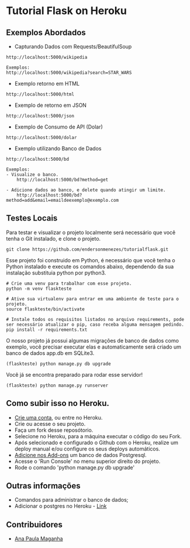 # Tutorial Flask on Heroku

## Exemplos Abordados

- Capturando Dados com Requests/BeautifulSoup
```
http://localhost:5000/wikipedia

Exemplos:
http://localhost:5000/wikipedia?search=STAR_WARS
```
    
- Exemplo retorno em HTML
``` 
http://localhost:5000/html
```
- Exemplo de retorno em JSON
``` 
http://localhost:5000/json
```
- Exemplo de Consumo de API (Dolar)
``` 
http://localhost:5000/dolar
```
- Exemplo utilizando Banco de Dados
``` 
http://localhost:5000/bd

Exemplos:
- Visualize o banco.
    http://localhost:5000/bd?method=get

- Adicione dados ao banco, e delete quando atingir um limite.
    http://localhost:5000/bd?method=add&email=emaildeexemplo@exemplo.com
```

## Testes Locais

Para testar e visualizar o projeto localmente será necessário que você tenha o Git instalado, e clone o projeto.
```
git clone https://github.com/endersonmenezes/tutorialflask.git
```
Esse projeto foi construido em Python, é necessário que você tenha o Python instalado e execute os comandos abaixo, dependendo da sua instalação substituia python por python3.
```shell
# Crie uma venv para trabalhar com esse projeto.
python -m venv flaskteste

# Ative sua virtualenv para entrar em uma ambiente de teste para o projeto.
source flaskteste/bin/activate

# Instale todos os requisitos listados no arquivo requirements, pode ser necessário atualizar o pip, caso receba alguma mensagem pedindo.
pip install -r requirements.txt
```
O nosso projeto já possui algumas migrações de banco de dados como exemplo, você precisar executar elas e automaticamente será criado um banco de dados app.db em SQLite3.
```shell
(flaskteste) python manage.py db upgrade
```

Você já se encontra preparado para rodar esse servidor!
```shell
(flaskteste) python manage.py runserver
```

## Como subir isso no Heroku.

- [Crie uma conta](https://signup.heroku.com/), ou entre no Heroku.
- Crie ou acesse o seu projeto.
- Faça um fork desse reposótorio. 
- Selecione no Heroku, para a máquina executar o código do seu Fork.
- Após selecionado e configurado o Github com o Heroku, realize um deploy manual e/ou configure os seus deploys automáticos.
- [Adicione nos Add-ons](https://elements.heroku.com/addons/heroku-postgresql) um banco de dados Postgresql.
- Acesse o 'Run Console' no menu superior direito do projeto.
- Rode o comando 'python manage.py db upgrade'
## Outras informações

- Comandos para administrar o banco de dados;
- Adicionar o postgres no Heroku - [Link](https://elements.heroku.com/addons/heroku-postgresql)

## Contribuidores

- [Ana Paula Maganha](https://github.com/anamaganha)